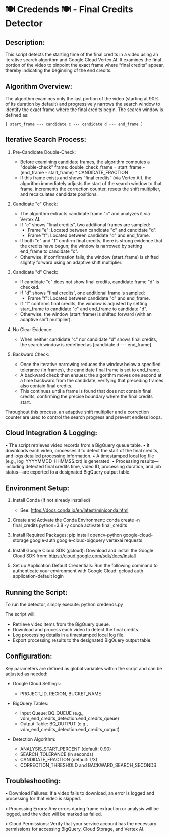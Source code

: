 🍽️ Credends 🍽️ - Final Credits Detector
=========================================

Description:
------------
This script detects the starting time of the final credits in a video using an iterative search
algorithm and Google Cloud Vertex AI. It examines the final portion of the video to pinpoint the
exact frame where “final credits” appear, thereby indicating the beginning of the end credits.

Algorithm Overview:
-------------------
The algorithm examines only the last portion of the video (starting at 90% of its duration by default)
and progressively narrows the search window to identify the exact frame where the final credits begin.
The search window is defined as:

    [ start_frame --- candidate c --- candidate d --- end_frame ]

Iterative Search Process:
-------------------------
1. Pre-Candidate Double-Check:
   - Before examining candidate frames, the algorithm computes a "double-check" frame:
         double_check_frame = start_frame - (end_frame - start_frame) * CANDIDATE_FRACTION
   - If this frame exists and shows “final credits” (via Vertex AI), the algorithm immediately adjusts 
     the start of the search window to that frame, increments the correction counter, resets the shift multiplier,
     and recalculates candidate positions.

2. Candidate "c" Check:
   - The algorithm extracts candidate frame "c" and analyzes it via Vertex AI.
   - If "c" shows “final credits”, two additional frames are sampled:
       * Frame "e": Located between candidate "c" and candidate "d".
       * Frame "f": Located between candidate "d" and end_frame.
   - If both "e" and "f" confirm final credits, there is strong evidence that the credits have begun;
     the window is narrowed by setting end_frame to candidate "c".
   - Otherwise, if confirmation fails, the window (start_frame) is shifted slightly forward using an adaptive shift multiplier.

3. Candidate "d" Check:
   - If candidate "c" does not show final credits, candidate frame "d" is checked.
   - If "d" shows “final credits”, one additional frame is sampled:
       * Frame "f": Located between candidate "d" and end_frame.
   - If "f" confirms final credits, the window is adjusted by setting start_frame to candidate "c"
     and end_frame to candidate "d".
   - Otherwise, the window (start_frame) is shifted forward (with an adaptive shift multiplier).

4. No Clear Evidence:
   - When neither candidate "c" nor candidate "d" shows final credits, the search window is redefined 
     as [candidate d --- end_frame].

5. Backward Check:
   - Once the iterative narrowing reduces the window below a specified tolerance (in frames),
     the candidate final frame is set to end_frame.
   - A backward check then ensues: the algorithm moves one second at a time backward from the candidate,
     verifying that preceding frames also contain final credits.
   - This continues until a frame is found that does not contain final credits, confirming the precise boundary
     where the final credits start.

Throughout this process, an adaptive shift multiplier and a correction counter are used to control the search
progress and prevent endless loops.

Cloud Integration & Logging:
----------------------------
• The script retrieves video records from a BigQuery queue table.
• It downloads each video, processes it to detect the start of the final credits, and logs detailed processing information.
• A timestamped local log file (e.g., log_YYYYMMDD_HHMMSS.txt) is generated.
• Processing results—including detected final credits time, video ID, processing duration, and job status—are exported
  to a designated BigQuery output table.

Environment Setup:
------------------
1. Install Conda (if not already installed)
   - See: https://docs.conda.io/en/latest/miniconda.html

2. Create and Activate the Conda Environment:
   conda create -n final_credits python=3.8 -y
   conda activate final_credits

3. Install Required Packages:
   pip install opencv-python google-cloud-storage google-auth google-cloud-bigquery vertexai requests

4. Install Google Cloud SDK (gcloud):
   Download and install the Google Cloud SDK from:
   https://cloud.google.com/sdk/docs/install

5. Set up Application Default Credentials:
   Run the following command to authenticate your environment with Google Cloud:
       gcloud auth application-default login

Running the Script:
-------------------
To run the detector, simply execute:
   python credends.py

The script will:
   - Retrieve video items from the BigQuery queue.
   - Download and process each video to detect the final credits.
   - Log processing details in a timestamped local log file.
   - Export processing results to the designated BigQuery output table.

Configuration:
--------------
Key parameters are defined as global variables within the script and can be adjusted as needed:

   - Google Cloud Settings:
       - PROJECT_ID, REGION, BUCKET_NAME
       
   - BigQuery Tables:
       - Input Queue: BQ_QUEUE (e.g., vdm_end_credits_detection.end_credits_queue)
       - Output Table: BQ_OUTPUT (e.g., vdm_end_credits_detection.end_credits_output)
       
   - Detection Algorithm:
       - ANALYSIS_START_PERCENT (default: 0.90)
       - SEARCH_TOLERANCE (in seconds)
       - CANDIDATE_FRACTION (default: 1/3)
       - CORRECTION_THRESHOLD and BACKWARD_SEARCH_SECONDS

Troubleshooting:
----------------
• Download Failures:
  If a video fails to download, an error is logged and processing for that video is skipped.

• Processing Errors:
  Any errors during frame extraction or analysis will be logged, and the video will be marked as failed.

• Cloud Permissions:
  Verify that your service account has the necessary permissions for accessing BigQuery, Cloud Storage, and Vertex AI.
